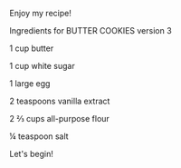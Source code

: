 Enjoy my recipe!

Ingredients for BUTTER COOKIES version 3

1 cup butter

1 cup white sugar

1 large egg

2 teaspoons vanilla extract

2 ⅔ cups all-purpose flour

¼ teaspoon salt

Let's begin! 

